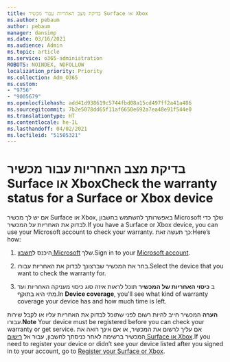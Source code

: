 ```yaml
---
title: בדיקת מצב האחריות עבור מכשיר Surface או Xbox
ms.author: pebaum
author: pebaum
manager: dansimp
ms.date: 03/16/2021
ms.audience: Admin
ms.topic: article
ms.service: o365-administration
ROBOTS: NOINDEX, NOFOLLOW
localization_priority: Priority
ms.collection: Adm_O365
ms.custom:
- "9756"
- "9005679"
ms.openlocfilehash: add41d938619c5744fbd08a15cd497ff2a41a486
ms.sourcegitcommit: 7b2e5078dd65f11af6650e692a7ea48e91f544e0
ms.translationtype: HT
ms.contentlocale: he-IL
ms.lasthandoff: 04/02/2021
ms.locfileid: "51505321"
---
```

# <a name="check-the-warranty-status-for-a-surface-or-xbox-device"></a><span data-ttu-id="253d6-102">בדיקת מצב האחריות עבור מכשיר Surface או Xbox</span><span class="sxs-lookup"><span data-stu-id="253d6-102">Check the warranty status for a Surface or Xbox device</span></span>

<span data-ttu-id="253d6-103">אם יש לך מכשיר Surface או Xbox, באפשרותך להשתמש בחשבון Microsoft שלך כדי לבדוק את האחריות על המכשיר.</span><span class="sxs-lookup"><span data-stu-id="253d6-103">If you have a Surface or Xbox device, you can use your Microsoft account to check your warranty.</span></span> <span data-ttu-id="253d6-104">כך תעשה זאת:</span><span class="sxs-lookup"><span data-stu-id="253d6-104">Here’s how:</span></span>

1. <span data-ttu-id="253d6-105">היכנס ל[חשבון Microsoft](https://account.microsoft.com/devices/) שלך.</span><span class="sxs-lookup"><span data-stu-id="253d6-105">Sign in to your [Microsoft account](https://account.microsoft.com/devices/).</span></span> 

1. <span data-ttu-id="253d6-106">בחר את המכשיר שברצונך לבדוק את האחריות עבורו.</span><span class="sxs-lookup"><span data-stu-id="253d6-106">Select the device that you want to check the warranty for.</span></span>

1. <span data-ttu-id="253d6-107">ב **כיסוי האחריות של המכשיר** תוכל לראות איזה סוג כיסוי מעניקה האחריות ועד מתי היא בתוקף.</span><span class="sxs-lookup"><span data-stu-id="253d6-107">In **Device coverage**, you'll see what kind of warranty coverage your device has and how much time is left.</span></span>

<span data-ttu-id="253d6-108">**הערה** המכשיר חייב להיות רשום לפני שתוכל לבדוק את האחריות עליו או לקבל שירות עבורו.</span><span class="sxs-lookup"><span data-stu-id="253d6-108">**Note** Your device must be registered before you can check your warranty or get service.</span></span> <span data-ttu-id="253d6-109">אם עליך לרשום את המכשיר, או אם אינך רואה את המכשיר ברשימה לאחר כניסתך לחשבון, עבור אל [רישום Surface או Xbox](https://support.microsoft.com/surface/register-your-surface-or-xbox-fd7d73f8-b0e6-c9fa-e83b-0b64652e2376).</span><span class="sxs-lookup"><span data-stu-id="253d6-109">If you need to register your device or didn’t see your device listed after you signed in to your account, go to [Register your Surface or Xbox](https://support.microsoft.com/surface/register-your-surface-or-xbox-fd7d73f8-b0e6-c9fa-e83b-0b64652e2376).</span></span>
